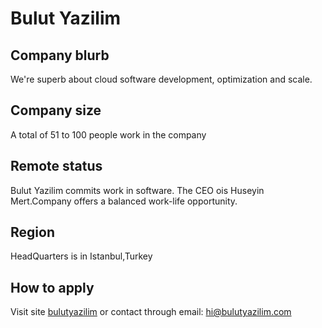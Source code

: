 # Bulut Yazilim

## Company blurb
 We're superb about cloud software development, optimization and scale.
 
## Company size
  A total of 51 to 100 people work in the company
  
## Remote status
  Bulut Yazilim commits work in software. The CEO ois Huseyin Mert.Company offers a balanced work-life opportunity.
  
## Region
  HeadQuarters is in Istanbul,Turkey

## How to apply
  Visit site [bulutyazilim](https://bulutyazilim.com) or contact through email: hi@bulutyazilim.com

  

  



